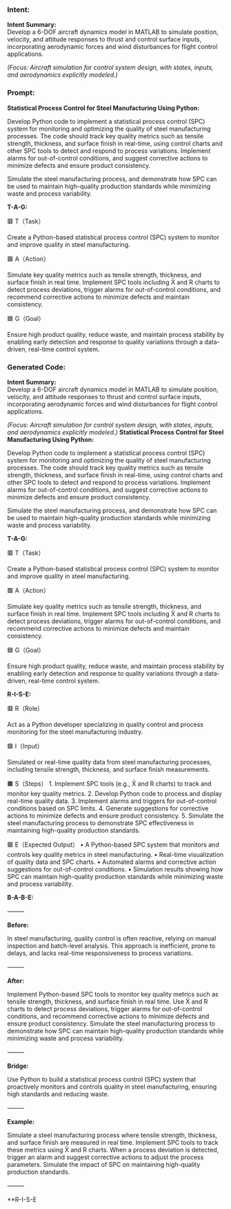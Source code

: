### Intent:
**Intent Summary:**  
Develop a 6-DOF aircraft dynamics model in MATLAB to simulate position, velocity, and attitude responses to thrust and control surface inputs, incorporating aerodynamic forces and wind disturbances for flight control applications.  

*(Focus: Aircraft simulation for control system design, with states, inputs, and aerodynamics explicitly modeled.)*

### Prompt:
**Statistical Process Control for Steel Manufacturing Using Python:**

Develop Python code to implement a statistical process control (SPC) system for monitoring and optimizing the quality of steel manufacturing processes. The code should track key quality metrics such as tensile strength, thickness, and surface finish in real-time, using control charts and other SPC tools to detect and respond to process variations. Implement alarms for out-of-control conditions, and suggest corrective actions to minimize defects and ensure product consistency.

Simulate the steel manufacturing process, and demonstrate how SPC can be used to maintain high-quality production standards while minimizing waste and process variability.

**T-A-G:**

🟥 T（Task）

Create a Python-based statistical process control (SPC) system to monitor and improve quality in steel manufacturing.

🟩 A（Action）

Simulate key quality metrics such as tensile strength, thickness, and surface finish in real time. Implement SPC tools including X̄ and R charts to detect process deviations, trigger alarms for out-of-control conditions, and recommend corrective actions to minimize defects and maintain consistency.

🟦 G（Goal）

Ensure high product quality, reduce waste, and maintain process stability by enabling early detection and response to quality variations through a data-driven, real-time control system.

### Generated Code:
**Intent Summary:**  
Develop a 6-DOF aircraft dynamics model in MATLAB to simulate position, velocity, and attitude responses to thrust and control surface inputs, incorporating aerodynamic forces and wind disturbances for flight control applications.  

*(Focus: Aircraft simulation for control system design, with states, inputs, and aerodynamics explicitly modeled.)*
**Statistical Process Control for Steel Manufacturing Using Python:**

Develop Python code to implement a statistical process control (SPC) system for monitoring and optimizing the quality of steel manufacturing processes. The code should track key quality metrics such as tensile strength, thickness, and surface finish in real-time, using control charts and other SPC tools to detect and respond to process variations. Implement alarms for out-of-control conditions, and suggest corrective actions to minimize defects and ensure product consistency.

Simulate the steel manufacturing process, and demonstrate how SPC can be used to maintain high-quality production standards while minimizing waste and process variability.

**T-A-G:**

🟥 T（Task）

Create a Python-based statistical process control (SPC) system to monitor and improve quality in steel manufacturing.

🟩 A（Action）

Simulate key quality metrics such as tensile strength, thickness, and surface finish in real time. Implement SPC tools including X̄ and R charts to detect process deviations, trigger alarms for out-of-control conditions, and recommend corrective actions to minimize defects and maintain consistency.

🟦 G（Goal）

Ensure high product quality, reduce waste, and maintain process stability by enabling early detection and response to quality variations through a data-driven, real-time control system.  

**R-I-S-E:**

🟥 R（Role）

Act as a Python developer specializing in quality control and process monitoring for the steel manufacturing industry.

🟩 I（Input）

Simulated or real-time quality data from steel manufacturing processes, including tensile strength, thickness, and surface finish measurements.

🟧 S（Steps）
	1.	Implement SPC tools (e.g., X̄ and R charts) to track and monitor key quality metrics.
	2.	Develop Python code to process and display real-time quality data.
	3.	Implement alarms and triggers for out-of-control conditions based on SPC limits.
	4.	Generate suggestions for corrective actions to minimize defects and ensure product consistency.
	5.	Simulate the steel manufacturing process to demonstrate SPC effectiveness in maintaining high-quality production standards.

🟩 E（Expected Output）
	•	A Python-based SPC system that monitors and controls key quality metrics in steel manufacturing.
	•	Real-time visualization of quality data and SPC charts.
	•	Automated alarms and corrective action suggestions for out-of-control conditions.
	•	Simulation results showing how SPC can maintain high-quality production standards while minimizing waste and process variability.

**B-A-B-E:**

⸻

**Before:**

In steel manufacturing, quality control is often reactive, relying on manual inspection and batch-level analysis. This approach is inefficient, prone to delays, and lacks real-time responsiveness to process variations.

⸻

**After:**

Implement Python-based SPC tools to monitor key quality metrics such as tensile strength, thickness, and surface finish in real time. Use X̄ and R charts to detect process deviations, trigger alarms for out-of-control conditions, and recommend corrective actions to minimize defects and ensure product consistency. Simulate the steel manufacturing process to demonstrate how SPC can maintain high-quality production standards while minimizing waste and process variability.

⸻

**Bridge:**

Use Python to build a statistical process control (SPC) system that proactively monitors and controls quality in steel manufacturing, ensuring high standards and reducing waste.

⸻

**Example:**

Simulate a steel manufacturing process where tensile strength, thickness, and surface finish are measured in real time. Implement SPC tools to track these metrics using X̄ and R charts. When a process deviation is detected, trigger an alarm and suggest corrective actions to adjust the process parameters. Simulate the impact of SPC on maintaining high-quality production standards.

⸻

**R-I-S-E
